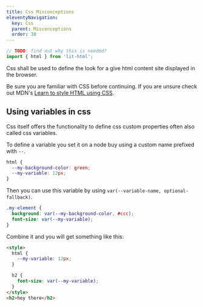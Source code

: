 ```yaml
---
title: Css Misconceptions
eleventyNavigation:
  key: Css
  parent: Misconceptions
  order: 30
---
```


```js script
// TODO: find out why this is needed?
import { html } from 'lit-html';
```

Css shall be used to define the look for a give html content site displayed in the browser.

Be sure you are familiar with CSS before continuing. If you are unsure check out MDN's [Learn to style HTML using CSS](https://developer.mozilla.org/en-US/docs/Learn/CSS).

## Using variables in css

Css itself offers the functionality to define css custom properties often also called css variables.

To define a variable you set it on a node buy using a custom name prefixed with `--`.

```css
html {
  --my-background-color: green;
  --my-variable: 12px;
}
```

Then you can use this variable by using `var(--variable-name, optional-fallback)`.

```css
.my-element {
  background: var(--my-background-color, #ccc);
  font-size: var(--my-variable);
}
```

Combine it and you will get something like this:

```html preview-story
<style>
  html {
    --my-variable: 12px;
  }

  h2 {
    font-size: var(--my-variable);
  }
</style>
<h2>hey there</h2>
```
